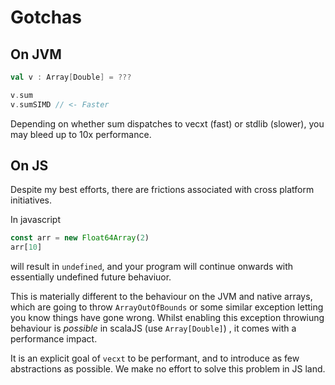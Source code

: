 # Gotchas
## On JVM

```scala
val v : Array[Double] = ???

v.sum
v.sumSIMD // <- Faster

```
Depending on whether sum dispatches to vecxt (fast) or stdlib (slower), you may bleed up to 10x performance.

## On JS

Despite my best efforts, there are frictions associated with cross platform initiatives.

In javascript

```javascript
const arr = new Float64Array(2)
arr[10]
```

will result in `undefined`, and your program will continue onwards with essentially undefined future behaviuor.

This is materially different to the behaviour on the JVM and native arrays, which are going to throw `ArrayOutOfBounds` or some similar exception letting you know things have gone wrong. Whilst enabling this  exception throwiung behaviour is _possible_ in scalaJS (use `Array[Double]`) , it comes with a performance impact.

It is an explicit goal of `vecxt` to be performant, and to introduce as few abstractions as possible. We make no effort to solve this problem in JS land.

